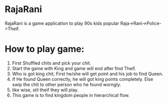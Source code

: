 # RajaRani
RajaRani is a game application to play 90s kids popular Raja->Rani->Police->Theif. 

# How to play game:
1) First Shuffled chits and pick your chit.
2)  Start the game with King and game will end after find Theif.
3)  Who is got king chit, First he/she will get point and his job to find Queen.
4) If He found Queen correctly, he will got king points completely. Else swip the chit to other person who he found worngly.
5) like wise, stil theif they will play.
6) This game is to find kingdom people in hierarchical flow. 
